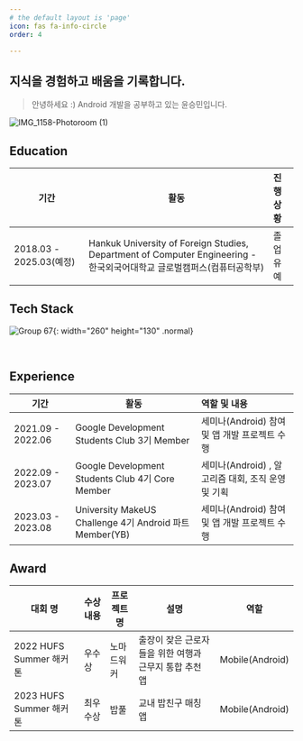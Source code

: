 ```yaml
---
# the default layout is 'page'
icon: fas fa-info-circle
order: 4

---
```


## 지식을 경험하고 배움을 기록합니다.

> 안녕하세요 :) Android 개발을 공부하고 있는 윤승민입니다.

![IMG_1158-Photoroom (1)](https://gist.github.com/user-attachments/assets/1ea90322-7a34-49fa-b938-817b36d54367)

## Education

| 기간                    | 활동                                                         | 진행 상황 |
| ----------------------- | ------------------------------------------------------------ | :-------- |
| 2018.03 - 2025.03(예정) | Hankuk University of Foreign Studies, Department of Computer Engineering - 한국외국어대학교 글로벌캠퍼스(컴퓨터공학부) | 졸업 유예 |

## Tech Stack

![Group 67](https://gist.github.com/user-attachments/assets/8e336208-be49-4695-a758-6e25818db296){: width="260" height="130" .normal}

​	

## Experience

| 기간              | 활동                                                    | 역할 및 내용                                       |
| ----------------- | ------------------------------------------------------- | :------------------------------------------------- |
| 2021.09 - 2022.06 | Google Development Students Club 3기 Member             | 세미나(Android) 참여 및 앱 개발 프로젝트 수행      |
| 2022.09 - 2023.07 | Google Development Students Club 4기 Core Member        | 세미나(Android) , 알고리즘 대회, 조직 운영 및 기획 |
| 2023.03 - 2023.08 | University MakeUS Challenge 4기 Android 파트 Member(YB) | 세미나(Android) 참여 및 앱 개발 프로젝트 수행      |

## Award

| 대회 명                 | 수상 내용 | 프로젝트 명 | 설명                                                   | 역할            |
| ----------------------- | --------- | ----------- | ------------------------------------------------------ | --------------- |
| 2022 HUFS Summer 해커톤 | 우수상    | 노마드워커  | 출장이 잦은 근로자들을 위한 여행과 근무지 통합 추천 앱 | Mobile(Android) |
| 2023 HUFS Summer 해커톤 | 최우수상  | 밥풀        | 교내 밥친구 매칭 앱                                    | Mobile(Android) |

